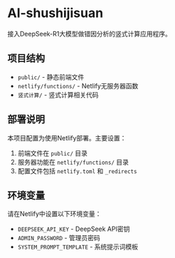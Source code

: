 # AI-shushijisuan

接入DeepSeek-R1大模型做错因分析的竖式计算应用程序。

## 项目结构

- `public/` - 静态前端文件
- `netlify/functions/` - Netlify无服务器函数
- `竖式计算/` - 竖式计算相关代码

## 部署说明

本项目配置为使用Netlify部署。主要设置：

1. 前端文件在 `public/` 目录
2. 服务器功能在 `netlify/functions/` 目录
3. 配置文件包括 `netlify.toml` 和 `_redirects`

## 环境变量

请在Netlify中设置以下环境变量：

- `DEEPSEEK_API_KEY` - DeepSeek API密钥
- `ADMIN_PASSWORD` - 管理员密码
- `SYSTEM_PROMPT_TEMPLATE` - 系统提示词模板
